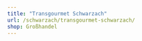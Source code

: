 ```yaml
---
title: "Transgourmet Schwarzach"
url: /schwarzach/transgourmet-schwarzach/
shop: Großhandel
---
```


